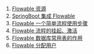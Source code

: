 1. [Flowable 资源][01]
1. [SpringBoot 集成 Flowable][02]
1. [Flowable 一个简单流程使用步骤][03]
1. [Flowable 流程的挂起、激活][04]
1. [Flowable 数据库常用表的作用][05]
1. [Flowable 分配用户][06]




[01]: https://fgq233.github.io/md/workflow/flowable01
[02]: https://fgq233.github.io/md/workflow/flowable02
[03]: https://fgq233.github.io/md/workflow/flowable03
[04]: https://fgq233.github.io/md/workflow/flowable04
[05]: https://fgq233.github.io/md/workflow/flowable05
[06]: https://fgq233.github.io/md/workflow/flowable06
[07]: https://fgq233.github.io/md/workflow/flowable07
[08]: https://fgq233.github.io/md/workflow/flowable08


